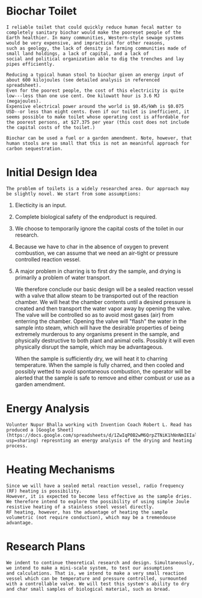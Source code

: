 # Biochar Toilet

    I reliable toilet that could quickly reduce human fecal matter to completely sanitary biochar would make the pooreset people of the
    Earth healthier. In many communities, Western-style sewage systems would be very expensive, and impractical for other reasons,
    such as geology, the lack of density in farming communities made of small land holdings, a lack of capital, and a lack of
    social and political organization able to dig the trenches and lay pipes efficiently.

    Reducing a typical human stool to biochar given an energy input of about 600 kilojoules (see detailed analysis in referenced spreadsheet).
    Even for the poorest people, the cost of this electricity is quite low---less than one use cent. One kilowatt hour is 3.6 MJ (megajoules).
    Expensive electrical power around the world is $0.45/kWh is $0.075 USD--or less than eight cents. Even if our toilet is inefficient, it
    seems possible to make toilet whose operating cost is affordable for the poorest persons, at $27.375 per year (this cost does not include
    the capital costs of the toilet.)

    Biochar can be used a fuel or a garden amendment. Note, however, that human stools are so small that this is not an meaninful approach for carbon sequestration.


# Initial Design Idea
    The problem of toilets is a widely researched area. Our approach may be slightly novel. We start from some assumptions:
1. Electicity is an input.
1. Complete biological safety of the endproduct is required.
1. We choose to temporarily ignore the capital costs of the toilet in our research.
1. Because we have to char in the absence of oxygen to prevent combustion, we can assume that we need an air-tight or pressure controlled
    reaction vessel.
1. A major problem in charring is to first dry the sample, and drying is primarily a problem of water transport.

    We therefore conclude our basic design will be a sealed reaction vessel with a valve that allow steam to be transported out
    of the reaction chamber. We will heat the chamber contents until a desired pressure is created and then transport the water
    vapor away by opening the valve. The valve will be controlled so as to avoid most gases (air) from enterring the chamber.
    Opening the valve will "flash" the water in the sample into steam, which will have the desirable properties of being
    extremely murderous to any organisms present in the sample, and physically destructive to both plant and animal cells.
    Possibly it will even physically disrupt the sample, which may be advantageous.

    When the sample is sufficiently dry, we will heat it to charring temperature. When the sample is fully charred, and then cooled
    and possibly wetted to avoid spontaneous combustion, the
    operator will be alerted that the sample is safe to remove and either combust or use as a garden amendment.

# Energy Analysis

    Volunter Nupur Bhalla working with Invention Coach Robert L. Read has produced a [Google Sheet](https://docs.google.com/spreadsheets/d/1ZwIqP0B2wM6QrpZTNiK1hNnNmIEIal7qxYdgEJz8Iog/edit?usp=sharing) represnting an energy analysis of the drying and heating process.



# Heating Mechanisms
    Since we will have a sealed metal reaction vessel, radio frequency (RF) heating is possibility.
    However, it is expected to become less effective as the sample dries.
    We therefore intend to explore the possibility of using simple Joule resistive heating of a stainless steel vessel directly.
    RF heating, however, has the advantage of heating the sample volumetric (not require conduction), which may be a tremendouse advantage.

# Research Plans

    We indent to continue theoretical research and design. Simultaneously, we intend to make a mini-scale system, to test our assumptions
    and calculations. That is, we intend to make a very small reaction vessel which can be temperature and pressure controlled, surmounted
    with a controllable valve. We will test this system's ability to dry and char small samples of biological material, such as bread.
